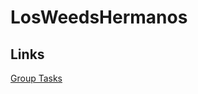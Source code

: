 # LosWeedsHermanos
## Links 

[Group Tasks](https://fhdoprod-my.sharepoint.com/personal/luca_brodo001_stud_fh-dortmund_de/Documents/MS_Group_tasks.xlsx?web=1)

